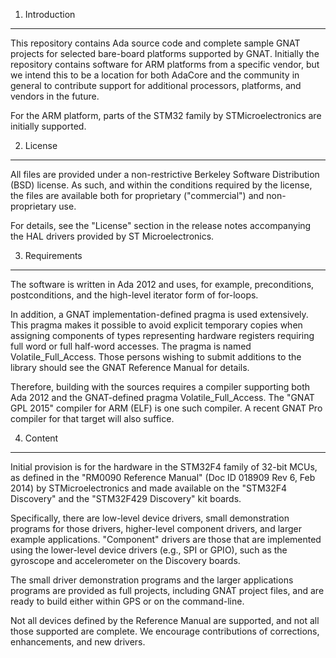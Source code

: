 1. Introduction
---------------

This repository contains Ada source code and complete sample GNAT projects for
selected bare-board platforms supported by GNAT.  Initially the repository
contains software for ARM platforms from a specific vendor, but we intend this
to be a location for both AdaCore and the community in general to contribute
support for additional processors, platforms, and vendors in the future.

For the ARM platform, parts of the STM32 family by STMicroelectronics are
initially supported.


2. License
----------

All files are provided under a non-restrictive Berkeley Software Distribution
(BSD) license.  As such, and within the conditions required by the license, the
files are available both for proprietary ("commercial") and non-proprietary use.

For details, see the "License" section in the release notes accompanying the HAL
drivers provided by ST Microelectronics.


3. Requirements
---------------

The software is written in Ada 2012 and uses, for example, preconditions,
postconditions, and the high-level iterator form of for-loops.

In addition, a GNAT implementation-defined pragma is used extensively. This
pragma makes it possible to avoid explicit temporary copies when assigning
components of types representing hardware registers requiring full word or full
half-word accesses. The pragma is named Volatile_Full_Access. Those persons
wishing to submit additions to the library should see the GNAT Reference Manual
for details.

Therefore, building with the sources requires a compiler supporting both Ada
2012 and the GNAT-defined pragma Volatile_Full_Access.  The "GNAT GPL 2015"
compiler for ARM (ELF) is one such compiler.  A recent GNAT Pro compiler for
that target will also suffice.


4. Content
----------

Initial provision is for the hardware in the STM32F4 family of 32-bit MCUs, as
defined in the "RM0090 Reference Manual" (Doc ID 018909 Rev 6, Feb 2014) by
STMicroelectronics and made available on the "STM32F4 Discovery" and the
"STM32F429 Discovery" kit boards.

Specifically, there are low-level device drivers, small demonstration programs
for those drivers, higher-level component drivers, and larger example
applications.  "Component" drivers are those that are implemented using the
lower-level device drivers (e.g., SPI or GPIO), such as the gyroscope and
accelerometer on the Discovery boards.

The small driver demonstration programs and the larger applications programs are
provided as full projects, including GNAT project files, and are ready to build
either within GPS or on the command-line.

Not all devices defined by the Reference Manual are supported, and not all those
supported are complete. We encourage contributions of corrections, enhancements,
and new drivers.
